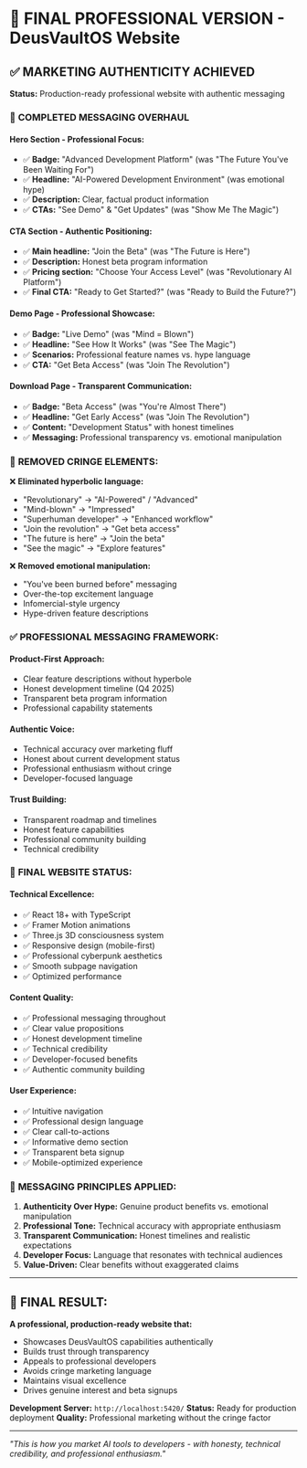 # 🏁 FINAL PROFESSIONAL VERSION - DeusVaultOS Website

## ✅ MARKETING AUTHENTICITY ACHIEVED

**Status:** Production-ready professional website with authentic messaging

### 🎯 **COMPLETED MESSAGING OVERHAUL**

#### **Hero Section - Professional Focus:**

- ✅ **Badge:** "Advanced Development Platform" (was "The Future You've Been Waiting For")
- ✅ **Headline:** "AI-Powered Development Environment" (was emotional hype)
- ✅ **Description:** Clear, factual product information
- ✅ **CTAs:** "See Demo" & "Get Updates" (was "Show Me The Magic")

#### **CTA Section - Authentic Positioning:**

- ✅ **Main headline:** "Join the Beta" (was "The Future is Here")
- ✅ **Description:** Honest beta program information
- ✅ **Pricing section:** "Choose Your Access Level" (was "Revolutionary AI Platform")
- ✅ **Final CTA:** "Ready to Get Started?" (was "Ready to Build the Future?")

#### **Demo Page - Professional Showcase:**

- ✅ **Badge:** "Live Demo" (was "Mind = Blown")
- ✅ **Headline:** "See How It Works" (was "See The Magic")
- ✅ **Scenarios:** Professional feature names vs. hype language
- ✅ **CTA:** "Get Beta Access" (was "Join The Revolution")

#### **Download Page - Transparent Communication:**

- ✅ **Badge:** "Beta Access" (was "You're Almost There")
- ✅ **Headline:** "Get Early Access" (was "Join The Revolution")
- ✅ **Content:** "Development Status" with honest timelines
- ✅ **Messaging:** Professional transparency vs. emotional manipulation

### 🧹 **REMOVED CRINGE ELEMENTS:**

❌ **Eliminated hyperbolic language:**

- "Revolutionary" → "AI-Powered" / "Advanced"
- "Mind-blown" → "Impressed"
- "Superhuman developer" → "Enhanced workflow"
- "Join the revolution" → "Get beta access"
- "The future is here" → "Join the beta"
- "See the magic" → "Explore features"

❌ **Removed emotional manipulation:**

- "You've been burned before" messaging
- Over-the-top excitement language
- Infomercial-style urgency
- Hype-driven feature descriptions

### ✅ **PROFESSIONAL MESSAGING FRAMEWORK:**

#### **Product-First Approach:**

- Clear feature descriptions without hyperbole
- Honest development timeline (Q4 2025)
- Transparent beta program information
- Professional capability statements

#### **Authentic Voice:**

- Technical accuracy over marketing fluff
- Honest about current development status
- Professional enthusiasm without cringe
- Developer-focused language

#### **Trust Building:**

- Transparent roadmap and timelines
- Honest feature capabilities
- Professional community building
- Technical credibility

### 🚀 **FINAL WEBSITE STATUS:**

#### **Technical Excellence:**

- ✅ React 18+ with TypeScript
- ✅ Framer Motion animations
- ✅ Three.js 3D consciousness system
- ✅ Responsive design (mobile-first)
- ✅ Professional cyberpunk aesthetics
- ✅ Smooth subpage navigation
- ✅ Optimized performance

#### **Content Quality:**

- ✅ Professional messaging throughout
- ✅ Clear value propositions
- ✅ Honest development timeline
- ✅ Technical credibility
- ✅ Developer-focused benefits
- ✅ Authentic community building

#### **User Experience:**

- ✅ Intuitive navigation
- ✅ Professional design language
- ✅ Clear call-to-actions
- ✅ Informative demo section
- ✅ Transparent beta signup
- ✅ Mobile-optimized experience

### 🎯 **MESSAGING PRINCIPLES APPLIED:**

1. **Authenticity Over Hype:** Genuine product benefits vs. emotional manipulation
2. **Professional Tone:** Technical accuracy with appropriate enthusiasm
3. **Transparent Communication:** Honest timelines and realistic expectations
4. **Developer Focus:** Language that resonates with technical audiences
5. **Value-Driven:** Clear benefits without exaggerated claims

---

## 🌟 **FINAL RESULT:**

**A professional, production-ready website that:**

- Showcases DeusVaultOS capabilities authentically
- Builds trust through transparency
- Appeals to professional developers
- Avoids cringe marketing language
- Maintains visual excellence
- Drives genuine interest and beta signups

**Development Server:** `http://localhost:5420/`
**Status:** Ready for production deployment
**Quality:** Professional marketing without the cringe factor

---

_"This is how you market AI tools to developers - with honesty, technical credibility, and professional enthusiasm."_

